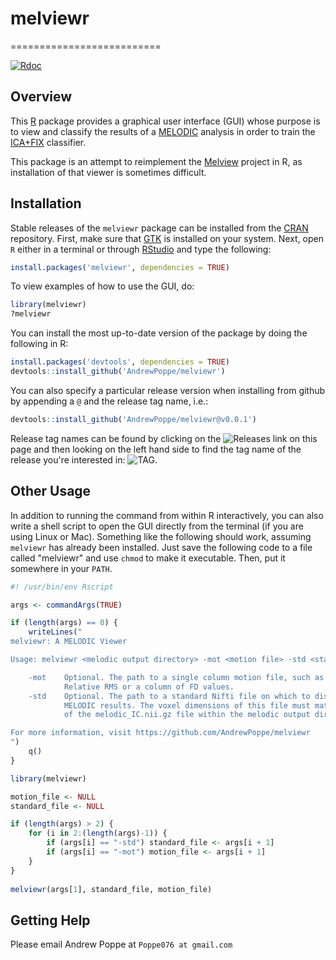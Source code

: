 # melviewr

==========================

[![Rdoc](http://www.rdocumentation.org/badges/version/melviewr)](http://www.rdocumentation.org/packages/melviewr)


Overview
--------

This [R](https://cran.r-project.org/) package provides a graphical user interface (GUI) whose purpose is to view and classify the results of a [MELODIC](https://fsl.fmrib.ox.ac.uk/fsl/fslwiki/MELODIC) analysis in order to train the [ICA+FIX](https://fsl.fmrib.ox.ac.uk/fsl/fslwiki/FIX) classifier. 

This package is an attempt to reimplement the [Melview](http://fsl.fmrib.ox.ac.uk/fsl/fslwiki/Melview) project in R, as installation of that viewer is sometimes difficult.

Installation
------------

Stable releases of the `melviewr` package can be installed from the [CRAN](https://cran.r-project.org/web/packages/) repository. First, make sure that [GTK](https://www.gtk.org/) is installed on your system. Next, open `R` either in a terminal or through [RStudio](https://www.rstudio.com/) and type the following:
```r
install.packages('melviewr', dependencies = TRUE)
```
To view examples of how to use the GUI, do:
```r
library(melviewr)
?melviewr
```

You can install the most up-to-date version of the package by doing the following in R:
```r
install.packages('devtools', dependencies = TRUE)
devtools::install_github('AndrewPoppe/melviewr')
```

You can also specify a particular release version when installing from github by appending a `@` and the release tag name, i.e.:
```r
devtools::install_github('AndrewPoppe/melviewr@v0.0.1')
```
Release tag names can be found by clicking on the ![Releases](http://i.imgur.com/u8YA5Iq.png) link on this page and then looking on the left hand side to find the tag name of the release you're interested in: ![TAG](http://i.imgur.com/Mh7pZI9.png).


Other Usage
-----------

In addition to running the command from within R interactively, you can also write a shell script to open the GUI directly from the terminal (if you are using Linux or Mac). Something like the following should work, assuming `melviewr` has already been installed. Just save the following code to a file called "melviewr" and use `chmod` to make it executable. Then, put it somewhere in your `PATH`.

```r
#! /usr/bin/env Rscript

args <- commandArgs(TRUE)

if (length(args) == 0) {
	writeLines("
melviewr: A MELODIC Viewer

Usage: melviewr <melodic output directory> -mot <motion file> -std <standard>

    -mot    Optional. The path to a single column motion file, such as a 
            Relative RMS or a column of FD values.
    -std    Optional. The path to a standard Nifti file on which to display the 
            MELODIC results. The voxel dimensions of this file must match those 
            of the melodic_IC.nii.gz file within the melodic output directory.

For more information, visit https://github.com/AndrewPoppe/melviewr
")
	q()
}

library(melviewr)

motion_file <- NULL
standard_file <- NULL

if (length(args) > 2) {
	for (i in 2:(length(args)-1)) {
		if (args[i] == "-std") standard_file <- args[i + 1]
		if (args[i] == "-mot") motion_file <- args[i + 1]
	}
}
		
melviewr(args[1], standard_file, motion_file)


```


Getting Help
------------

Please email Andrew Poppe at `Poppe076 at gmail.com`
